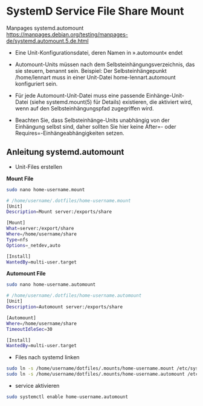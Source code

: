 # SystemD Service File Share Mount

Manpages systemd.automount https://manpages.debian.org/testing/manpages-de/systemd.automount.5.de.html

- Eine Unit-Konfigurationsdatei, deren Namen in ».automount« endet

- Automount-Units müssen nach dem Selbsteinhängungsverzeichnis, das sie steuern, benannt sein. 
    Beispiel: Der Selbsteinhängepunkt /home/lennart muss in einer Unit-Datei home-lennart.automount konfiguriert sein.

- Für jede Automount-Unit-Datei muss eine passende Einhänge-Unit-Datei (siehe systemd.mount(5) für Details) existieren, die aktiviert wird, wenn auf den Selbsteinhängungspfad zugegriffen wird.

- Beachten Sie, dass Selbsteinhänge-Units unabhängig von der Einhängung selbst sind, daher sollten Sie hier keine After=- oder Requires=-Einhängeabhängigkeiten setzen.

## Anleitung systemd.automount

- Unit-Files erstellen

**Mount File**

```sh
sudo nano home-username.mount
```

```sh
# /home/username/.dotfiles/home-username.mount
[Unit]
Description=Mount server:/exports/share

[Mount]
What=server:/export/share
Where=/home/username/share
Type=nfs
Options=_netdev,auto

[Install]
WantedBy=multi-user.target

```

**Automount File**

```sh
sudo nano home-username.automount
```

```sh
# /home/username/.dotfiles/home-username.automount
[Unit]
Description=Automount server:/exports/share

[Automount]
Where=/home/username/share
TimeoutIdleSec=30

[Install]
WantedBy=multi-user.target
```

- Files nach systemd linken

```sh
sudo ln -s /home/username/dotfiles/.mounts/home-username.mount /etc/systemd/system/home-username.mount
sudo ln -s /home/username/dotfiles/.mounts/home-username.automount /etc/systemd/system/home-username.automount
```

- service aktivieren

```sh
sudo systemctl enable home-username.automount
```


